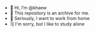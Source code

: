 - 👋 Hi, I’m @khaew
- 👀 This repository is an archive for me.
- 🏡 Seriously, I want to work from home
- 🗒️ I'm sorry, but I like to study alone


<!---
khaew/khaew is a ✨ special ✨ repository because its `README.md` (this file) appears on your GitHub profile.
You can click the Preview link to take a look at your changes.
--->
